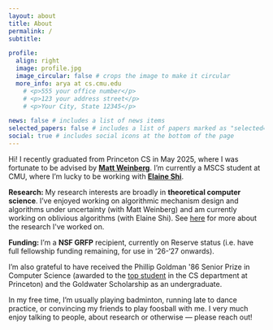 ```yaml
---
layout: about
title: About
permalink: /
subtitle: 

profile:
  align: right
  image: profile.jpg
  image_circular: false # crops the image to make it circular
  more_info: arya at cs.cmu.edu
    # <p>555 your office number</p>
    # <p>123 your address street</p>
    # <p>Your City, State 12345</p>

news: false # includes a list of news items
selected_papers: false # includes a list of papers marked as "selected={true}"
social: true # includes social icons at the bottom of the page
---
```


Hi! I recently graduated from Princeton CS in May 2025, where I was fortunate to be advised by <b>[Matt Weinberg](https://www.cs.princeton.edu/~smattw/)</B>. I’m currently a MSCS student at CMU, where I’m lucky to be working with <b>[Elaine Shi](https://elaineshi.com/)</b>. 

<b> Research: </b> My research interests are broadly in <b>theoretical computer science</b>. I’ve enjoyed working on algorithmic mechanism design and algorithms under uncertainty (with Matt Weinberg) and am currently working on oblivious algorithms (with Elaine Shi). See [here](research) for more about the research I've worked on. 

<b> Funding: </b>  I’m a <b>NSF GRFP</b> recipient, currently on Reserve status (i.e. have full fellowship funding remaining, for use in ‘26-‘27 onwards).

I’m also grateful to have received the Phillip Goldman '86 Senior Prize in Computer Science (awarded to the [top student](https://www.cs.princeton.edu/news/class-day-department-celebrates-graduates) in the CS department at Princeton) and the Goldwater Scholarship as an undergraduate. 

In my free time, I’m usually playing badminton, running late to dance practice, or convincing my friends to play foosball with me. I very much enjoy talking to people, about research or otherwise — please reach out!




<!--
Hi! I am a senior studying CS and math at Princeton University, where I'm very lucky to be advised by [Matt Weinberg](https://www.cs.princeton.edu/~smattw/). 

My research interests are broadly in <b>theoretical computer science</b>, with a focus on algorithm design under uncertainty, incentives, and other interesting models. 

My main research experience has been in [algorithms under uncertainty and algorithmic mechanism design](research/#project-matroids), where I've worked on matroid prophet inequalities and sample complexity in mechanism design. I've also done some work in [algorithmic graph theory](research/#project-graphs) with István Miklós (Rényi Institute of Mathematics) and [quantum computing](research/#project-qc) with Ali Javadi-Abhari (IBM Research). 

I'm grateful to have received the <b>NSF GRFP</b>, <b>Goldwater Scholarship</b>, Freshman First Honor Prize, Phi Beta Kappa, and Shapiro Prize for Academic Excellence while at Princeton. 

In my free time, I'm usually playing badminton or running late to dance practice. You can reach me at arya at princeton dot edu! -->

<!-- Here's my [CV](../assets/pdf/CV_AryaMaheshwari.pdf). -->  



<!-- , though I've also done some work in   . While at Princeton, I've been grateful to be receive 

Write your biography here. Tell the world about yourself. Link to your favorite [subreddit](http://reddit.com). You can put a picture in, too. The code is already in, just name your picture `prof_pic.jpg` and put it in the `img/` folder.

Put your address / P.O. box / other info right below your picture. You can also disable any of these elements by editing `profile` property of the YAML header of your `_pages/about.md`. Edit `_bibliography/papers.bib` and Jekyll will render your [publications page](/al-folio/publications/) automatically.

Link to your social media connections, too. This theme is set up to use [Font Awesome icons](https://fontawesome.com/) and [Academicons](https://jpswalsh.github.io/academicons/), like the ones below. Add your Facebook, Twitter, LinkedIn, Google Scholar, or just disable all of them. -->
